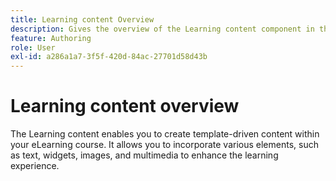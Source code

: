 ```yaml
---
title: Learning content Overview
description: Gives the overview of the Learning content component in the Learning and Training content
feature: Authoring
role: User
exl-id: a286a1a7-3f5f-420d-84ac-27701d58d43b
---
```

# Learning content overview

The Learning content enables you to create template-driven content within your eLearning course. It allows you to incorporate various elements, such as text, widgets, images, and multimedia to enhance the learning experience.

